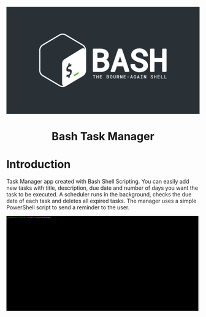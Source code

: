 <p align="center">
<img width="700" src="./assets/bash-logo.jpg" alt="Bash Logo">
</p>
<h1 align="center">Bash Task Manager</h1>

# Introduction
Task Manager app created with Bash Shell Scripting. You can easily add new tasks with title, description, due date and number of days you want the task to be executed. A scheduler runs in the background, checks the due date of each task and deletes all expired tasks. The manager uses a simple PowerShell script to send a reminder to the user.

![Alt Text](assets/Animation.gif)
